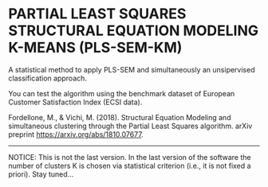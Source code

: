 # PARTIAL LEAST SQUARES STRUCTURAL EQUATION MODELING K-MEANS (PLS-SEM-KM)

A statistical method to apply PLS-SEM and simultaneously an unsipervised classification approach.

You can test the algorithm using the benchmark dataset of European Customer Satisfaction Index (ECSI data).

Fordellone, M., & Vichi, M. (2018). Structural Equation Modeling and simultaneous clustering through the Partial Least Squares algorithm. arXiv preprint https://arxiv.org/abs/1810.07677.

___________________________________________________________________

NOTICE: This is not the last version. In the last version of the software the number of clusters K is chosen via statistical criterion (i.e., it is not fixed a priori). Stay tuned... 
